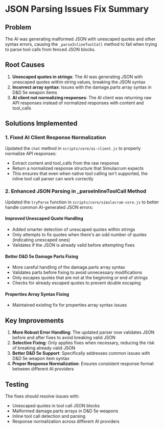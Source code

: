 # JSON Parsing Issues Fix Summary

## Problem
The AI was generating malformed JSON with unescaped quotes and other syntax errors, causing the `_parseInlineToolCall` method to fail when trying to parse tool calls from fenced JSON blocks.

## Root Causes
1. **Unescaped quotes in strings**: The AI was generating JSON with unescaped quotes within string values, breaking the JSON syntax
2. **Incorrect array syntax**: Issues with the damage.parts array syntax in D&D 5e weapon items
3. **AI client not normalizing responses**: The AI client was returning raw API responses instead of normalized responses with content and tool_calls

## Solutions Implemented

### 1. Fixed AI Client Response Normalization
Updated the `chat` method in `scripts/core/ai-client.js` to properly normalize API responses:
- Extract content and tool_calls from the raw response
- Return a normalized response structure that Simulacrum expects
- This ensures that even when native tool calling isn't supported, the inline tool call parser can work correctly

### 2. Enhanced JSON Parsing in _parseInlineToolCall Method
Updated the `tryParse` function in `scripts/core/simulacrum-core.js` to better handle common AI-generated JSON errors:

#### Improved Unescaped Quote Handling
- Added smarter detection of unescaped quotes within strings
- Only attempts to fix quotes when there's an odd number of quotes (indicating unescaped ones)
- Validates if the JSON is already valid before attempting fixes

#### Better D&D 5e Damage Parts Fixing
- More careful handling of the damage.parts array syntax
- Validates parts before fixing to avoid unnecessary modifications
- Only escapes quotes that are not at the beginning or end of strings
- Checks for already escaped quotes to prevent double escaping

#### Properties Array Syntax Fixing
- Maintained existing fix for properties array syntax issues

## Key Improvements
1. **More Robust Error Handling**: The updated parser now validates JSON before and after fixes to avoid breaking valid JSON
2. **Selective Fixing**: Only applies fixes when necessary, reducing the risk of breaking already valid JSON
3. **Better D&D 5e Support**: Specifically addresses common issues with D&D 5e weapon item syntax
4. **Proper Response Normalization**: Ensures consistent response format between different AI providers

## Testing
The fixes should resolve issues with:
- Unescaped quotes in tool call JSON blocks
- Malformed damage.parts arrays in D&D 5e weapons
- Inline tool call detection and parsing
- Response normalization across different AI providers
